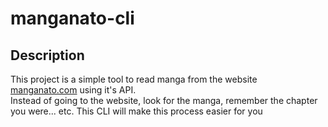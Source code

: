 # manganato-cli

## Description
This project is a simple tool to read manga from the website [manganato.com](manganato.com) using it's API.\
Instead of going to the website, look for the manga, remember the chapter you were... etc. This CLI will make this process easier for you